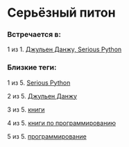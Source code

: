 # Серьёзный питон

### Встречается в:

1 из 1. [Джульен Данжу, Serious Python](../Книги/Программирование/Джульен%20Данжу%20-%20Serious%20Python.md)


### Близкие теги:

1 из 5. [Serious Python](../__tags/serious_python.md)

2 из 5. [Джульен Данжу](../__tags/dzhulen_danzhu.md)

3 из 5. [книги](../__tags/knigi.md)

4 из 5. [книги по программированию](../__tags/knigi_po_programmirovaniy.md)

5 из 5. [программирование](../__tags/programmirovanie.md)

